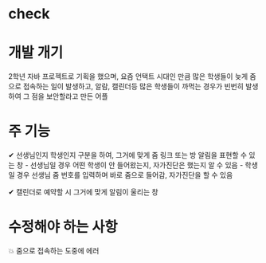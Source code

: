 # check

# 개발 개기 
2학년 자바 프로젝트로 기획을 했으며, 요즘 언택트 시대인 만큼 많은 학생들이 늦게 줌으로 접속하는 일이 발생하고, 
알람, 캘린더등 많은 학생들이 까먹는 경우가 빈번히 발생하여 그 점을 보안할라고 만든 어플


# 주 기능 
   ✔ 선생님인지 학생인지 구분을 하여, 그거에 맞게 줌 링크 또는 방 알림을 표현할 수 있는 창 
      - 선생님일 경우 어떤 학생이 안 들어왔는지, 자가진단은 했는지 알 수 있음
      - 학생일 경우 선생님 줌 번호를 입력하며 바로 줌으로 들어감, 자가진단을 할 수 있음
  
   ✔ 캘린더로 예약할 시 그거에 맞게 알림이 울리는 창


# 수정해야 하는 사항
  💥 줌으로 접속하는 도중에 에러 
